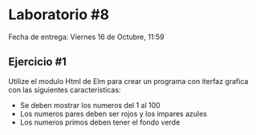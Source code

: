 # Laboratorio #8

Fecha de entrega: Viernes 16 de Octubre, 11:59

## Ejercicio #1

Utilize el modulo Html de Elm para crear un programa con iterfaz grafica con las siguientes caracteristicas:
* Se deben mostrar los numeros del 1 al 100
* Los numeros pares deben ser rojos y los impares azules
* Los numeros primos deben tener el fondo verde
